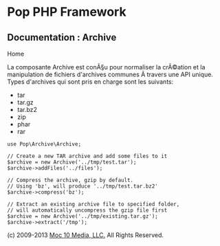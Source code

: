 Pop PHP Framework
=================

Documentation : Archive
-----------------------

Home

La composante Archive est conÃ§u pour normaliser la crÃ©ation et la
manipulation de fichiers d'archives communes Ã travers une API unique.
Types d'archives qui sont pris en charge sont les suivants:

-   tar
-   tar.gz
-   tar.bz2
-   zip
-   phar
-   rar

<!-- -->

    use Pop\Archive\Archive;

    // Create a new TAR archive and add some files to it
    $archive = new Archive('../tmp/test.tar');
    $archive->addFiles('../files');

    // Compress the archive, gzip by default.
    // Using 'bz', will produce '../tmp/test.tar.bz2'
    $archive->compress('bz');

    // Extract an existing archive file to specified folder,
    // will automatically uncompress the gzip file first
    $archive = new Archive('../tmp/existing.tar.gz');
    $archive->extract('/tmp');

\(c) 2009-2013 [Moc 10 Media, LLC.](http://www.moc10media.com) All
Rights Reserved.
